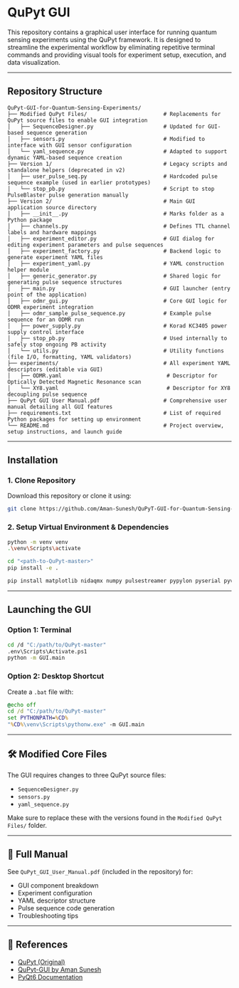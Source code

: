 # QuPyt GUI

This repository contains a graphical user interface for running quantum sensing experiments using the QuPyt framework. It is designed to streamline the experimental workflow by eliminating repetitive terminal commands and providing visual tools for experiment setup, execution, and data visualization.

---

## Repository Structure

```
QuPyt-GUI-for-Quantum-Sensing-Experiments/
├── Modified QuPyt Files/                        # Replacements for QuPyt source files to enable GUI integration
│   ├── SequenceDesigner.py                      # Updated for GUI-based sequence generation
│   ├── sensors.py                               # Modified to interface with GUI sensor configuration
│   └── yaml_sequence.py                         # Adapted to support dynamic YAML-based sequence creation
├── Version 1/                                   # Legacy scripts and standalone helpers (deprecated in v2)
│   ├── user_pulse_seq.py                        # Hardcoded pulse sequence example (used in earlier prototypes)
│   └── stop_pb.py                               # Script to stop PulseBlaster pulse generation manually
├── Version 2/                                   # Main GUI application source directory
│   ├── __init__.py                              # Marks folder as a Python package
│   ├── channels.py                              # Defines TTL channel labels and hardware mappings
│   ├── experiment_editor.py                     # GUI dialog for editing experiment parameters and pulse sequences
│   ├── experiment_factory.py                    # Backend logic to generate experiment YAML files
│   ├── experiment_yaml.py                       # YAML construction helper module
│   ├── generic_generator.py                     # Shared logic for generating pulse sequence structures
│   ├── main.py                                  # GUI launcher (entry point of the application)
│   ├── odmr_gui.py                              # Core GUI logic for ODMR experiment integration
│   ├── odmr_sample_pulse_sequence.py            # Example pulse sequence for an ODMR run
│   ├── power_supply.py                          # Korad KC3405 power supply control interface
│   ├── stop_pb.py                               # Used internally to safely stop ongoing PB activity
│   └── utils.py                                 # Utility functions (file I/O, formatting, YAML validators)
├── experiments/                                 # All experiment YAML descriptors (editable via GUI)
│   ├── ODMR.yaml                                 # Descriptor for Optically Detected Magnetic Resonance scan
│   └── XY8.yaml                                  # Descriptor for XY8 decoupling pulse sequence
├── QuPyt GUI User Manual.pdf                    # Comprehensive user manual detailing all GUI features
├── requirements.txt                             # List of required Python packages for setting up environment
└── README.md                                    # Project overview, setup instructions, and launch guide
```

---

## Installation

### 1. Clone Repository
Download this repository or clone it using:
```bash
git clone https://github.com/Aman-Sunesh/QuPyT-GUI-for-Quantum-Sensing-Experiments.git
```

### 2. Setup Virtual Environment & Dependencies
```bash
python -m venv venv
.\venv\Scripts\activate

cd "<path-to-QuPyt-master>"
pip install -e .

pip install matplotlib nidaqmx numpy pulsestreamer pypylon pyserial pyvisa pyvisa-py PyYAML termcolor tqdm watchdog PyQt6 pyqtgraph pydantic windfreak harvester harvesters jinja2 scipy
```

---

## Launching the GUI

### Option 1: Terminal
```bash
cd /d "C:/path/to/QuPyt-master"
.env\Scripts\Activate.ps1
python -m GUI.main
```

### Option 2: Desktop Shortcut
Create a `.bat` file with:
```bat
@echo off
cd /d "C:/path/to/QuPyt-master"
set PYTHONPATH=%CD%
"%CD%\venv\Scripts\pythonw.exe" -m GUI.main
```

---

## 🛠️ Modified Core Files

The GUI requires changes to three QuPyt source files:
- `SequenceDesigner.py`
- `sensors.py`
- `yaml_sequence.py`

Make sure to replace these with the versions found in the `Modified QuPyt Files/` folder.

---

## 📖 Full Manual

See `QuPyt_GUI_User_Manual.pdf` (included in the repository) for:
- GUI component breakdown
- Experiment configuration
- YAML descriptor structure
- Pulse sequence code generation
- Troubleshooting tips

---

## 🔗 References

- [QuPyt (Original)](https://github.com/KarDB/QuPyt/tree/master/source)
- [QuPyt-GUI by Aman Sunesh](https://github.com/Aman-Sunesh/QuPyT-GUI-for-Quantum-Sensing-Experiments)
- [PyQt6 Documentation](https://pypi.org/project/PyQt6/)
